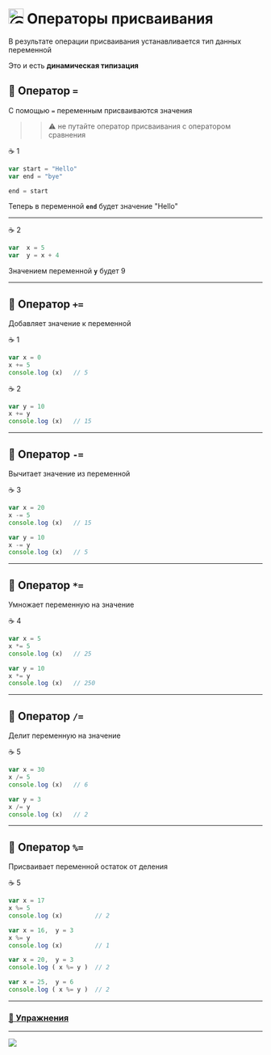 [ico20]: https://raw.githubusercontent.com/garevna/a-level-js-lessons/master/ico/a-level-20.png
[ico25]: https://raw.githubusercontent.com/garevna/a-level-js-lessons/master/ico/a-level-25.png
[hw-30]: https://raw.githubusercontent.com/garevna/a-level-js-lessons/master/ico/briefcase-30.png
[cap-30]: https://raw.githubusercontent.com/garevna/a-level-js-lessons/master/ico/coffee-30.png
[warn-25]: https://raw.githubusercontent.com/garevna/a-level-js-lessons/master/ico/warning-25.png
[link-25]: https://raw.githubusercontent.com/garevna/a-level-js-lessons/master/ico/link-25.png
[err-20]: https://raw.githubusercontent.com/garevna/a-level-js-lessons/master/ico/no_entry-20.png
[err-25]: https://raw.githubusercontent.com/garevna/a-level-js-lessons/master/ico/no_entry-25.png
[err-30]: https://raw.githubusercontent.com/garevna/a-level-js-lessons/master/ico/no_entry-30.png

# <img src="https://avatars2.githubusercontent.com/u/19735284?s=40&v=4" width="30" title="Ⓒ Irina Fylyppova ( garevna ) 2019"/> Операторы присваивания

В результате операции присваивания устанавливается тип данных переменной

Это и есть **динамическая типизация**

## 📖 Оператор ```=```

С помощью ```=``` переменным присваиваются значения

>>:warning: не путайте оператор присваивания с оператором сравнения

:coffee: 1

```javascript
var start = "Hello"
var end = "bye"

end = start
```

Теперь в переменной  **`end`**  будет  значение  "Hello"

***

:coffee: 2

```javascript
var  x = 5
var  y = x + 4
```

Значением переменной **`y`** будет 9

***

## 📖 Оператор ```+=```

Добавляет значение к переменной

:coffee: 1

```javascript
var x = 0
x += 5
console.log (x)   // 5
```

:coffee: 2

```javascript
var y = 10
x += y
console.log (x)   // 15
```

***

## 📖 Оператор ```-=```

Вычитает значение из переменной

:coffee: 3

```javascript
var x = 20
x -= 5
console.log (x)   // 15

var y = 10
x -= y
console.log (x)   // 5
```

***

## 📖 Оператор ```*=```

Умножает переменную на значение

:coffee: 4

```javascript
var x = 5
x *= 5
console.log (x)   // 25

var y = 10
x *= y
console.log (x)   // 250
```

***

## 📖 Оператор ```/=```

Делит переменную на значение

:coffee: 5

```javascript
var x = 30
x /= 5
console.log (x)   // 6

var y = 3
x /= y
console.log (x)   // 2
```

***

## 📖 Оператор ```%=```

Присваивает переменной остаток от деления

:coffee: 5

```javascript
var x = 17
x %= 5
console.log (x)         // 2

var x = 16,  y = 3
x %= y
console.log (x)         // 1

var x = 20,  y = 3
console.log ( x %= y )  // 2

var x = 25,  y = 6
console.log ( x %= y )  // 2
```

_________________________________________________________________

### [:briefcase: Упражнения](https://docs.google.com/forms/d/e/1FAIpQLSd0-twHJZfk-bKNkk-mg7ELLH49d3GYjcahThqGJC7A7sAJZw/viewform)

_________________________________________________________________________

![](https://github.com/garevna/js-course/raw/master/images/a-level-ico.png?raw=true)
